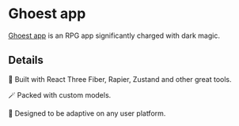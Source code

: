 # Ghoest app

[Ghoest app](https://ghoest.vercel.app "Ghoest app") is an RPG app significantly charged with dark magic.

## Details

:scroll: Built with React Three Fiber, Rapier, Zustand and other great tools.

:magic_wand: Packed with custom models.

:crystal_ball: Designed to be adaptive on any user platform.
